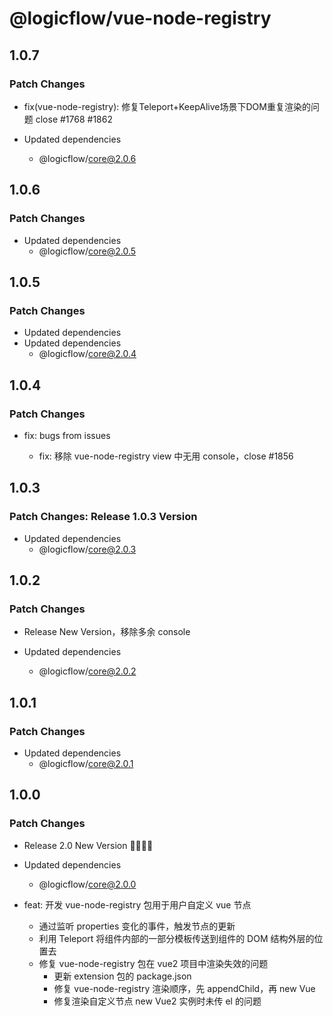 # @logicflow/vue-node-registry

## 1.0.7

### Patch Changes

- fix(vue-node-registry): 修复Teleport+KeepAlive场景下DOM重复渲染的问题 close #1768 #1862

- Updated dependencies
  - @logicflow/core@2.0.6

## 1.0.6

### Patch Changes

- Updated dependencies
  - @logicflow/core@2.0.5

## 1.0.5

### Patch Changes

- Updated dependencies
- Updated dependencies
  - @logicflow/core@2.0.4

## 1.0.4

### Patch Changes

- fix: bugs from issues

  - fix: 移除 vue-node-registry view 中无用 console，close #1856

## 1.0.3

### Patch Changes: Release 1.0.3 Version

- Updated dependencies
  - @logicflow/core@2.0.3

## 1.0.2

### Patch Changes

- Release New Version，移除多余 console

- Updated dependencies
  - @logicflow/core@2.0.2

## 1.0.1

### Patch Changes

- Updated dependencies
  - @logicflow/core@2.0.1

## 1.0.0

### Patch Changes

- Release 2.0 New Version 🎉🎉🎉🎉
- Updated dependencies

  - @logicflow/core@2.0.0

- feat: 开发 vue-node-registry 包用于用户自定义 vue 节点

  - 通过监听 properties 变化的事件，触发节点的更新
  - 利用 Teleport 将组件内部的一部分模板传送到组件的 DOM 结构外层的位置去
  - 修复 vue-node-registry 包在 vue2 项目中渲染失效的问题
    - 更新 extension 包的 package.json
    - 修复 vue-node-registry 渲染顺序，先 appendChild，再 new Vue
    - 修复渲染自定义节点 new Vue2 实例时未传 el 的问题
